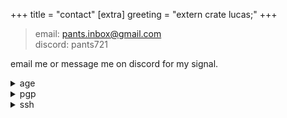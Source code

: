 +++
title = "contact"
[extra]
greeting = "extern crate lucas;"
+++

> email: pants.inbox@gmail.com<br>
> discord: pants721

email me or message me on discord for my signal.

<details>
<summary>age</summary>

Make sure to include your own public age key in the message!

Either of these work.

```sh
age -r age1wjtxvkclphvnhqpgt82m7nhkjn9fw7cyrrguzddugshxw9q9hpjqf3e9kq message.txt > message.txt.age
```

```sh
curl https://pants721.github.io/lucasnewcomb.age | age -R - message.txt > message.txt.age
```
</details>

<details>
<summary>pgp</summary>

```sh
curl https://pants721.github.io/lucasnewcomb.pgp.asc | gpg --import
```

or

```
-----BEGIN PGP PUBLIC KEY BLOCK-----

mQGNBGX4kOUBDADb+O8KTTL32i/ctO2/cQ149vvEBZA8ZqCOgOjEKuRdSY+9apWH
tVDzmr7cBg3lX3yQVLPDxFlxhNgMxMcB8r3nFlu1+jk1LznVtU9D0WFEZ/HpWGQU
PnUuLgp7naNQYkDKFItIVlyk9VJU27W1N3t/cU2PM+grpe046S7R1f1o6xx4XAxt
9cFUPAnJDXvFd5zAu/2e3PDjx/UoSaQeW5ovTZyeSmft9/wUjGlG8b4uYGZR2z6u
YE14qaQTXE3w2d3e+jySLPPmQ6ZYAo9zXuZ1J+bvyrZlN7HXOYefE9Ms+cHs7+Nk
k5pKhAAnxxmAU+xiUa5OZaWZY9iuUM+nzNeq0sSVQPkaidt6EB8VrRlMYmGEehH1
cRH45D+Id6eWs2zh1sCfByxT1NnOYiARKY+zlE5iFU59ZePAlkEqW+U6IYQhoghp
i7HF96JEmVhY6eIPRiImOHmf0juCkpFVmvHY5oqXHcBf/jtZXLfh4dg2wqi+swxS
3uskMv5xG/r1kc0AEQEAAbQpTHVjYXMgTmV3Y29tYiA8bHVjYXNuZXdjb21iNzIx
QGdtYWlsLmNvbT6JAdcEEwEIAEEWIQSXqCqHQsQoXpgBD+zZH85uERjJWwUCZfiQ
5QIbAwUJEswDAAULCQgHAgIiAgYVCgkICwIEFgIDAQIeBwIXgAAKCRDZH85uERjJ
W0xzC/9nLSvnnj9+j9gHVJZ735ZlbVM2PDnOc98PM4kIhPuq8uZZk5MeVelbHmvG
BvJSb9zMVzRL9CjJmMyfMQHUnyv+2TZc7LqnBn2CMWkRjdiyolgO1aruiuxFZtSL
6Cg5QTDlS3uOtUYKi8+19uk8QCVBmpsHMMkwoAgGl9tGqzJNxS0X2MSOV7pW8fJe
jSESOdA+azYqHGQ8e33KddOX6YO7Wg8oBCt5nCGR+R+5uMdHEBziMI3FbB/Gxn67
Jvz6asUpDZ2pf93W+VyoDT2o2SYiWR6qpsWgyqopSS1xCRpwj2wVYWx3kwkmiG+7
KEwTE7xis50rhkt9lObLF3khRE6gCNH3vSKD30CFLAkcHPt4fgBuwtDBGNCbS1N/
ERwycoq116nPlaJXI6mD+HZfPpERT7zyCG5lodIQV4+mVjHj9I+Fwby1zPtIF3lu
NrIRVUD00stiIWb922PzfVaYXfKHVbLgrX+dEt+I4og7M4VomlYWEV4YSSLdC6zW
NTtuCPa5AY0EZfiQ5QEMAMSFCtMNQk3OwUc9DR7ba2qbWbvl/Ol4Pc8BvM4NeFBn
2IKG3SdUjU0FzCMHUsh5SKSQeG8hshOhgyheHkA5FfkieGjfO7TuE/gaE/OKmD5p
DVv0wpNrKQ1VDVc/IDV3wT/oKnQJweBkN8xqEXe0NetpYZOtYXs1c4gNm4zugHRW
MRlwPHpKixPubbVe7o9faBRJWguzWg6ul/qOGvtpe0UsLMI5cGqFGZFs2//Jw304
BdOUHcjLMS9QjUixzCpf5/yGhC+y/TLkmslfHljR5o4kKEmaB/ejQZJFBw+Wb3k6
zIvaB8UJq4sikudCWEp01THa26LxQ/SMtgdQLszDvQ98F2vSGghFiHiJgJuKdZGF
VKmoZnInZsnOamceFpCjf6GbmzTh7xTqzPEjZ3KgE6aa5MXaaPduwc/WB7gpFYZd
l81kEJQarDAFL3CLwNaibtAhKyXPcpKVnI6ycZ25SgiI9/emnSaDzaSd0LrfWgQi
2RExmVSEawcCTG88i2S39QARAQABiQG8BBgBCAAmFiEEl6gqh0LEKF6YAQ/s2R/O
bhEYyVsFAmX4kOUCGwwFCRLMAwAACgkQ2R/ObhEYyVvJ+QwAzpNb3qc01RvjB9zz
HGl7mFq05PIkvvtmY2gheH0q5Mjb1NqzD+Ejxuo0MWeV49RDvrtwXYwg2omInHJ/
rbVW4S+aaTgmsBUew9QHR1Gzu/R4JjhdvaijpJGaIkamN9sed/auYTeXC43aNBBP
wQoFkiMaJc0/TSWMPXcWR9EqyF04Qb7zeIbTr+3KUz9+0uq3N/C6weT6a4+JJCK3
24PLyaOfFNu70YFBi7x0zytkMJtG2vdX1wlTZBohT7cv4LW94DmH+tfHNvbiPXvs
ZD/cQh3Oy0XSQcSweb3uJXo4Cs0dBOwBUF9/q82rKOWb6kb5W4yRVsdUqn330Ao2
KMtRJ+JD889gt8hKO1KHHGnfn18JY1wKXWX4sOolRzolg9OK9xuhoEL8I0vxzMGr
f9KP+8gqLdO3QAxPXfYZHBRkZkThKmxuBWkv9zRrfLBjSMJvunFb7tg1unQm3qZL
jQ2Lwf+lMihnr9KpoOdpAo70/70Zn731kaCRigaSkEel/yLz
=rY/B
-----END PGP PUBLIC KEY BLOCK-----
```

</details>

<details>
<summary>ssh</summary>

any of these

<a href="/lucasnewcomb.ssh.pub">download</a>

```sh
curl https://pants721.github.io/lucasnewcomb.ssh.pub > lucasnewcomb.ssh.pub
```

```
ssh-ed25519 AAAAC3NzaC1lZDI1NTE5AAAAIFm3K2XjxmBkWCJd9dZd6SXFewF8L+5/bbxF0kG2pZPk lucasnewcomb721@gmail.com
```

</details>
